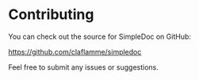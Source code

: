 # Contributing

You can check out the source for SimpleDoc on GitHub:

https://github.com/claflamme/simpledoc

Feel free to submit any issues or suggestions.

